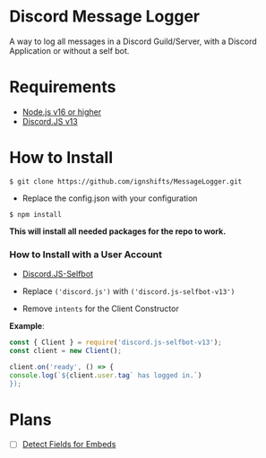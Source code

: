 # Discord Message Logger

A way to log all messages in a Discord Guild/Server, with a Discord Application or without a self bot.

# Requirements

- [Node.js v16 or higher](https://nodejs.org/en/)
- [Discord.JS v13](https://discord.js.org/#/)

# How to Install 

```
$ git clone https://github.com/ignshifts/MessageLogger.git
```

- Replace the config.json with your configuration

```
$ npm install 
```
**This will install all needed packages for the repo to work.**

### How to Install with a User Account

- [Discord.JS-Selfbot](https://github.com/aiko-chan-ai/discord.js-selfbot-v13)

- Replace `('discord.js')` with `('discord.js-selfbot-v13')`
- Remove `intents` for the Client Constructor

**Example**:
```js
const { Client } = require('discord.js-selfbot-v13');
const client = new Client();

client.on('ready', () => {
console.log(`${client.user.tag` has logged in.`)
});
```


# Plans
- [ ] [Detect Fields for Embeds](https://discord.com/developers/docs/resources/channel#embed-object-embed-field-structure)
